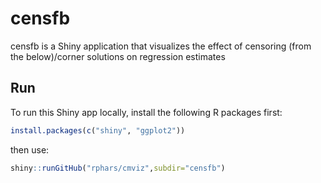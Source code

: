 # censfb

censfb is a Shiny application that visualizes the effect of censoring (from the below)/corner solutions on regression estimates

## Run

To run this Shiny app locally, install the following R packages first:

```r
install.packages(c("shiny", "ggplot2"))
```

then use:

```r
shiny::runGitHub("rphars/cmviz",subdir="censfb")
```